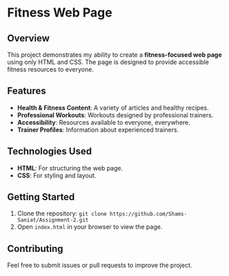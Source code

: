 # Fitness Web Page

## Overview
This project demonstrates my ability to create a **fitness-focused web page** using only HTML and CSS. The page is designed to provide accessible fitness resources to everyone.

## Features
- **Health & Fitness Content**: A variety of articles and healthy recipes.
- **Professional Workouts**: Workouts designed by professional trainers.
- **Accessibility**: Resources available to everyone, everywhere.
- **Trainer Profiles**: Information about experienced trainers.

## Technologies Used
- **HTML**: For structuring the web page.
- **CSS**: For styling and layout.

## Getting Started
1. Clone the repository: `git clone https://github.com/Shams-Saniat/Assignment-2.git`
2. Open `index.html` in your browser to view the page.

## Contributing
Feel free to submit issues or pull requests to improve the project.

